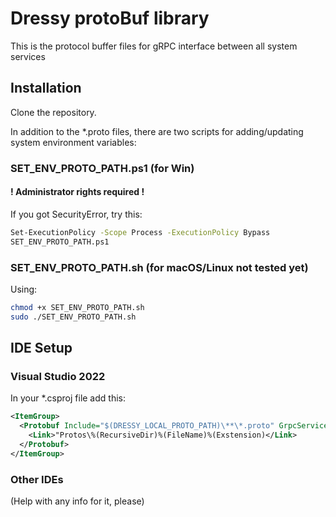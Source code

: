 # Dressy protoBuf library

This is the protocol buffer files for gRPC interface between all system services

## Installation

Clone the repository.

In addition to the *.proto files, there are two scripts for adding/updating system environment variables:

### SET_ENV_PROTO_PATH.ps1 (for Win)

#### ! Administrator rights required !

If you got SecurityError, try this:
```bash
Set-ExecutionPolicy -Scope Process -ExecutionPolicy Bypass
SET_ENV_PROTO_PATH.ps1
```

### SET_ENV_PROTO_PATH.sh (for macOS/Linux not tested yet)

Using:
```bash
chmod +x SET_ENV_PROTO_PATH.sh
sudo ./SET_ENV_PROTO_PATH.sh
```

## IDE Setup
### Visual Studio 2022
In your *.csproj file add this:
```xml
<ItemGroup>
  <Protobuf Include="$(DRESSY_LOCAL_PROTO_PATH)\**\*.proto" GrpcServices="Both">
    <Link>"Protos\%(RecursiveDir)%(FileName)%(Exstension)</Link>
  </Protobuf>
</ItemGroup>
```

### Other IDEs

(Help with any info for it, please)
